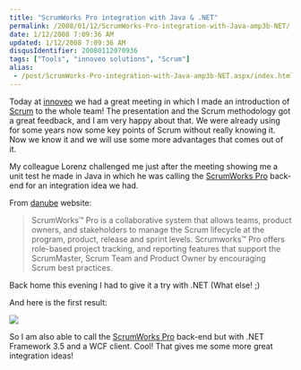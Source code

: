 ```yaml
---
title: "ScrumWorks Pro integration with Java & .NET"
permalink: /2008/01/12/ScrumWorks-Pro-integration-with-Java-amp3b-NET/
date: 1/12/2008 7:09:36 AM
updated: 1/12/2008 7:09:36 AM
disqusIdentifier: 20080112070936
tags: ["Tools", "innoveo solutions", "Scrum"]
alias:
 - /post/ScrumWorks-Pro-integration-with-Java-amp3b-NET.aspx/index.html
---
```

Today at [innoveo](http://www.innoveo.com/) we had a great meeting in which I made an introduction of [Scrum](http://en.wikipedia.org/wiki/Scrum_(development)) to the whole team! The presentation and the Scrum methodology got a great feedback, and I am very happy about that. We were already using for some years now some key points of Scrum without really knowing it. Now we know it and we will use some more advantages that comes out of it.

My colleague Lorenz challenged me just after the meeting showing me a unit test he made in Java in which he was calling the [ScrumWorks Pro](http://www.danube.com/scrumworks/pro) back-end for an integration idea we had. 
<!-- more -->

From [danube](http://www.danube.com) website:

> ScrumWorks™ Pro is a collaborative system that allows teams, product owners, and stakeholders to manage the Scrum lifecycle at the program, product, release and sprint levels. Scrumworks™ Pro offers role-based project tracking, and reporting features that support the ScrumMaster, Scrum Team and Product Owner by encouraging Scrum best practices.

Back home this evening I had to give it a try with .NET (What else! ;)

And here is the first result:

![](http://farm3.static.flickr.com/2252/2183454095_26c562ce99_o.jpg)

So I am also able to call the [ScrumWorks Pro](http://www.danube.com/scrumworks/pro) back-end but with .NET Framework 3.5 and a WCF client. Cool! That gives me some more great integration ideas!
